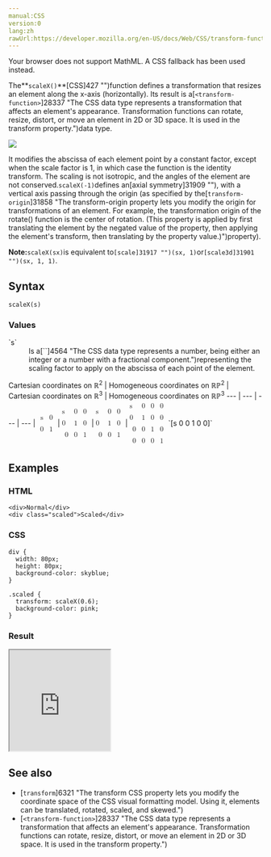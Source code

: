 ```yaml
---
manual:CSS
version:0
lang:zh
rawUrl:https://developer.mozilla.org/en-US/docs/Web/CSS/transform-function/scaleX
---
```






Your browser does not support MathML. A CSS fallback has been used instead.





The**`scaleX()`**[CSS]427 "")function defines a transformation that resizes an element along the x-axis (horizontally). Its result is a[`<transform-function>`]28337 "The <transform-function> CSS data type represents a transformation that affects an element's appearance. Transformation functions can rotate, resize, distort, or move an element in 2D or 3D space. It is used in the transform property.")data type.



![](%31904.png "")



It modifies the abscissa of each element point by a constant factor, except when the scale factor is 1, in which case the function is the identity transform. The scaling is not isotropic, and the angles of the element are not conserved.`scaleX(-1)`defines an[axial symmetry]31909 ""), with a vertical axis passing through the origin (as specified by the[`transform-origin`]31858 "The transform-origin property lets you modify the origin for transformations of an element. For example, the transformation origin of the rotate() function is the center of rotation. (This property is applied by first translating the element by the negated value of the property, then applying the element's transform, then translating by the property value.)")property).



**Note:**`scaleX(sx)`is equivalent to`[scale]31917 "")(sx, 1)`or`[scale3d]31901 "")(sx, 1, 1)`.



## Syntax<a name="Syntax"></a>

```
scaleX(s)

```

### Values<a name="Values"></a>
<dl><dt id=''>`s`</dt><dd>Is a[`<number>`]4564 "The <number> CSS data type represents a number, being either an integer or a number with a fractional component.")representing the scaling factor to apply on the abscissa of each point of the element.</dd></dl>
Cartesian coordinates on ℝ<sup>2</sup> | Homogeneous coordinates on ℝℙ<sup>2</sup> | Cartesian coordinates on ℝ<sup>3</sup> | Homogeneous coordinates on ℝℙ<sup>3</sup> 
 ---  |  ---  |  ---  |  ---  | 
<math><mfenced><mtable><mtr><mtd>s</mtd><mtd>0</mtd></mtr><mtr><mtd>0</mtd><mtd>1</mtd></mtr></mtable></mfenced></math> | <math><mfenced><mtable><mtr>s<mtd>0</mtd><mtd>0</mtd></mtr><mtr>0<mtd>1</mtd><mtd>0</mtd></mtr><mtr><mtd>0</mtd><mtd>0</mtd><mtd>1</mtd></mtr></mtable></mfenced></math> | <math><mfenced><mtable><mtr>s<mtd>0</mtd><mtd>0</mtd></mtr><mtr>0<mtd>1</mtd><mtd>0</mtd></mtr><mtr><mtd>0</mtd><mtd>0</mtd><mtd>1</mtd></mtr></mtable></mfenced></math> | <math><mfenced><mtable><mtr>s<mtd>0</mtd><mtd>0</mtd><mtd>0</mtd></mtr><mtr>0<mtd>1</mtd><mtd>0</mtd><mtd>0</mtd></mtr><mtr><mtd>0</mtd><mtd>0</mtd><mtd>1</mtd><mtd>0</mtd></mtr><mtr><mtd>0</mtd><mtd>0</mtd><mtd>0</mtd><mtd>1</mtd></mtr></mtable></mfenced></math> 
`[s 0 0 1 0 0]` 


## Examples<a name="Examples"></a>

### HTML<a name="HTML"></a>

```
<div>Normal</div>
<div class="scaled">Scaled</div>
```

### CSS<a name="CSS"></a>

```
div {
  width: 80px;
  height: 80px;
  background-color: skyblue;
}

.scaled {
  transform: scaleX(0.6);
  background-color: pink;
}
```

### Result<a name="Result"></a>


<iframe src='https://mdn.mozillademos.org/en-US/docs/Web/CSS/transform-function/scaleX$samples/Examples?revision=1321130' width='200' height='200'></iframe>



## See also<a name="See_also"></a>

* [`transform`]6321 "The transform CSS property lets you modify the coordinate space of the CSS visual formatting model. Using it, elements can be translated, rotated, scaled, and skewed.")
* [`<transform-function>`]28337 "The <transform-function> CSS data type represents a transformation that affects an element's appearance. Transformation functions can rotate, resize, distort, or move an element in 2D or 3D space. It is used in the transform property.")



